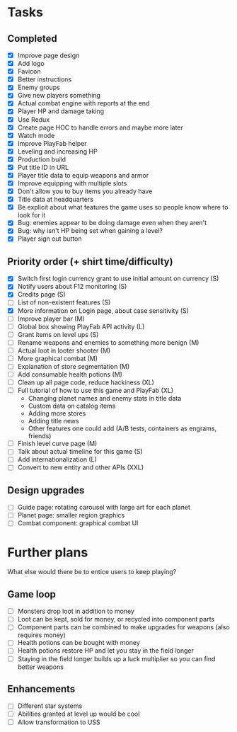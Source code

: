 # Tasks

## Completed

- [x] Improve page design
- [x] Add logo
- [x] Favicon
- [x] Better instructions
- [x] Enemy groups
- [x] Give new players something
- [x] Actual combat engine with reports at the end
- [x] Player HP and damage taking
- [x] Use Redux
- [x] Create page HOC to handle errors and maybe more later
- [x] Watch mode
- [x] Improve PlayFab helper
- [x] Leveling and increasing HP
- [x] Production build
- [x] Put title ID in URL
- [x] Player title data to equip weapons and armor
- [x] Improve equipping with multiple slots
- [x] Don't allow you to buy items you already have
- [x] Title data at headquarters
- [x] Be explicit about what features the game uses so people know where to look for it
- [x] Bug: enemies appear to be doing damage even when they aren't
- [x] Bug: why isn't HP being set when gaining a level?
- [x] Player sign out button

## Priority order (+ shirt time/difficulty)
- [x] Switch first login currency grant to use initial amount on currency (S)
- [x] Notify users about F12 monitoring (S)
- [x] Credits page (S)
- [ ] List of non-existent features (S)
- [x] More information on Login page, about case sensitivity (S)
- [ ] Improve player bar (M)
- [ ] Global box showing PlayFab API activity (L)
- [ ] Grant items on level ups (S)
- [ ] Rename weapons and enemies to something more benign (M)
- [ ] Actual loot in looter shooter (M)
- [ ] More graphical combat (M)
- [ ] Explanation of store segmentation (M)
- [ ] Add consumable health potions (M)
- [ ] Clean up all page code, reduce hackiness (XL)
- [ ] Full tutorial of how to use this game and PlayFab (XL)
    - Changing planet names and enemy stats in title data
    - Custom data on catalog items
    - Adding more stores
    - Adding title news
    - Other features one could add (A/B tests, containers as engrams, friends)
- [ ] Finish level curve page (M)
- [ ] Talk about actual timeline for this game (S)
- [ ] Add internationalization (L)
- [ ] Convert to new entity and other APIs (XXL)

## Design upgrades
- [ ] Guide page: rotating carousel with large art for each planet
- [ ] Planet page: smaller region graphics
- [ ] Combat component: graphical combat UI

# Further plans

What else would there be to entice users to keep playing?

## Game loop
- [ ] Monsters drop loot in addition to money
- [ ] Loot can be kept, sold for money, or recycled into component parts
- [ ] Component parts can be combined to make upgrades for weapons (also requires money)
- [ ] Health potions can be bought with money
- [ ] Health potions restore HP and let you stay in the field longer
- [ ] Staying in the field longer builds up a luck multiplier so you can find better weapons

## Enhancements
- [ ] Different star systems
- [ ] Abilities granted at level up would be cool
- [ ] Allow transformation to USS